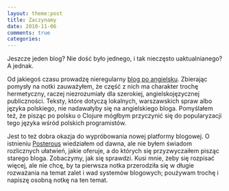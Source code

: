 ```yaml
---
layout: theme:post
title: Zaczynamy
date: 2010-11-06
comments: true
categories:
---
```


Jeszcze jeden blog? Nie dość było jednego, i tak nieczęsto
uaktualnianego? A jednak.

Od jakiegoś czasu prowadzę nieregularny [blog po angielsku][1]. Zbierając
pomysły na notki zauważyłem, że część z nich ma charakter trochę
hermetyczny, raczej niezrozumiały dla szerokiej, angielskojęzycznej
publiczności. Teksty, które dotyczą lokalnych, warszawskich spraw albo
języka polskiego, nie nadawałyby się na angielskiego bloga. Pomyślałem
też, że pisząc po polsku o Clojure mógłbym przyczynić się do
popularyzacji tego języka wśród polskich programistów.

Jest to też dobra okazja do wypróbowania nowej platformy blogowej. O
istnieniu [Posterous][2] wiedziałem od dawna, ale nie byłem świadom
rozlicznych ułatwień, jakie oferuje, a do których się przyzwyczaiłem
pisząc starego bloga. Zobaczymy, jak się sprawdzi. Kusi mnie, żeby się
rozpisać więcej, ale nie chcę, by ta pierwsza notka przerodziła się w
długie rozważania na temat zalet i wad systemów blogowych; poużywam
trochę i napiszę osobną notkę na ten temat.

 [1]: http://blog.danieljanus.pl
 [2]: http://posterous.com
